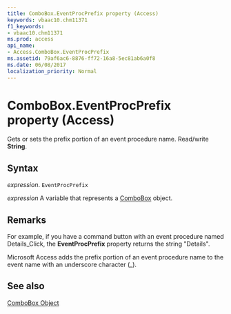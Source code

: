 ```yaml
---
title: ComboBox.EventProcPrefix property (Access)
keywords: vbaac10.chm11371
f1_keywords:
- vbaac10.chm11371
ms.prod: access
api_name:
- Access.ComboBox.EventProcPrefix
ms.assetid: 79af6ac6-8876-ff72-16a8-5ec81ab6a0f8
ms.date: 06/08/2017
localization_priority: Normal
---
```



# ComboBox.EventProcPrefix property (Access)

Gets or sets the prefix portion of an event procedure name. Read/write  **String**.


## Syntax

_expression_. `EventProcPrefix`

_expression_ A variable that represents a [ComboBox](Access.ComboBox.md) object.


## Remarks

For example, if you have a command button with an event procedure named Details_Click, the  **EventProcPrefix** property returns the string "Details".

Microsoft Access adds the prefix portion of an event procedure name to the event name with an underscore character (_).


## See also


[ComboBox Object](Access.ComboBox.md)

